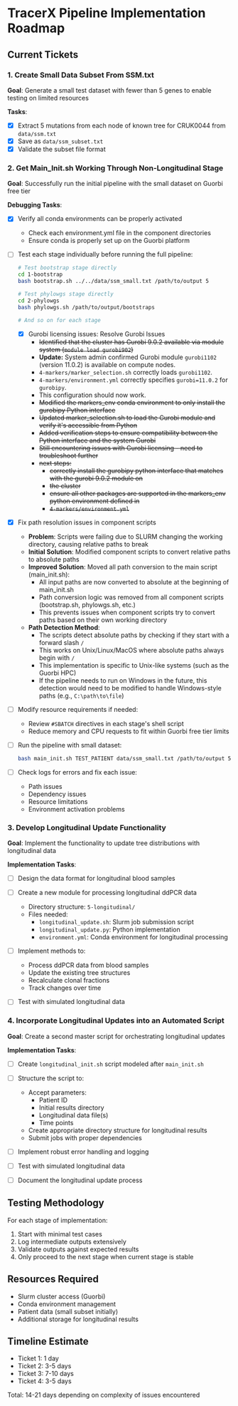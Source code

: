 # TracerX Pipeline Implementation Roadmap

## Current Tickets

### 1. Create Small Data Subset From SSM.txt
**Goal**: Generate a small test dataset with fewer than 5 genes to enable testing on limited resources

**Tasks**:
- [x] Extract 5 mutations from each node of known tree for CRUK0044 from `data/ssm.txt` 
- [x] Save as `data/ssm_subset.txt` 
- [x] Validate the subset file format

### 2. Get Main_Init.sh Working Through Non-Longitudinal Stage
**Goal**: Successfully run the initial pipeline with the small dataset on Guorbi free tier

**Debugging Tasks**:
- [x] Verify all conda environments can be properly activated
  - Check each environment.yml file in the component directories
  - Ensure conda is properly set up on the Guorbi platform
  
- [ ] Test each stage individually before running the full pipeline:
  ```bash
  # Test bootstrap stage directly
  cd 1-bootstrap
  bash bootstrap.sh ../../data/ssm_small.txt /path/to/output 5
  
  # Test phylowgs stage directly
  cd 2-phylowgs
  bash phylowgs.sh /path/to/output/bootstraps
  
  # And so on for each stage
  ```
  - [x] Gurobi licensing issues: Resolve Gurobi Issues
    - ~~Identified that the cluster has Gurobi 9.0.2 available via module system (`module load gurobi902`)~~
    - **Update:** System admin confirmed Gurobi module `gurobi1102` (version 11.0.2) is available on compute nodes.
    - `4-markers/marker_selection.sh` correctly loads `gurobi1102`.
    - `4-markers/environment.yml` correctly specifies `gurobi=11.0.2` for `gurobipy`.
    - This configuration should now work.
    - ~~Modified the markers_env conda environment to only install the gurobipy Python interface~~
    - ~~Updated marker_selection.sh to load the Gurobi module and verify it's accessible from Python~~
    - ~~Added verification steps to ensure compatibility between the Python interface and the system Gurobi~~
    - ~~Still encountering issues with Gurobi licensing - need to troubleshoot further~~
    - ~~next steps:~~
      - ~~correctly install the gurobipy python interface that matches with the gurobi 9.0.2 module on~~ 
      - ~~the cluster~~ 
      - ~~ensure all other packages are supported in the markers_env python environment defined in~~ 
      - ~~`4-markers/environment.yml`~~ 

- [x] Fix path resolution issues in component scripts
  - **Problem**: Scripts were failing due to SLURM changing the working directory, causing relative paths to break
  - **Initial Solution**: Modified component scripts to convert relative paths to absolute paths
  - **Improved Solution**: Moved all path conversion to the main script (main_init.sh):
    - All input paths are now converted to absolute at the beginning of main_init.sh
    - Path conversion logic was removed from all component scripts (bootstrap.sh, phylowgs.sh, etc.)
    - This prevents issues when component scripts try to convert paths based on their own working directory
  - **Path Detection Method**: 
    - The scripts detect absolute paths by checking if they start with a forward slash `/`
    - This works on Unix/Linux/MacOS where absolute paths always begin with `/`
    - This implementation is specific to Unix-like systems (such as the Guorbi HPC)
    - If the pipeline needs to run on Windows in the future, this detection would need to be modified to handle Windows-style paths (e.g., `C:\path\to\file`)

- [ ] Modify resource requirements if needed:
  - Review `#SBATCH` directives in each stage's shell script
  - Reduce memory and CPU requests to fit within Guorbi free tier limits
  
- [ ] Run the pipeline with small dataset:
  ```bash
  bash main_init.sh TEST_PATIENT data/ssm_small.txt /path/to/output 5 1500
  ```

- [ ] Check logs for errors and fix each issue:
  - Path issues
  - Dependency issues
  - Resource limitations
  - Environment activation problems

### 3. Develop Longitudinal Update Functionality
**Goal**: Implement the functionality to update tree distributions with longitudinal data

**Implementation Tasks**:
- [ ] Design the data format for longitudinal blood samples
- [ ] Create a new module for processing longitudinal ddPCR data
  - Directory structure: `5-longitudinal/`
  - Files needed:
    - `longitudinal_update.sh`: Slurm job submission script
    - `longitudinal_update.py`: Python implementation
    - `environment.yml`: Conda environment for longitudinal processing
    
- [ ] Implement methods to:
  - Process ddPCR data from blood samples
  - Update the existing tree structures
  - Recalculate clonal fractions
  - Track changes over time
  
- [ ] Test with simulated longitudinal data

### 4. Incorporate Longitudinal Updates into an Automated Script
**Goal**: Create a second master script for orchestrating longitudinal updates

**Implementation Tasks**:
- [ ] Create `longitudinal_init.sh` script modeled after `main_init.sh`
- [ ] Structure the script to:
  - Accept parameters:
    - Patient ID
    - Initial results directory
    - Longitudinal data file(s)
    - Time points
  - Create appropriate directory structure for longitudinal results
  - Submit jobs with proper dependencies
  
- [ ] Implement robust error handling and logging
- [ ] Test with simulated longitudinal data
- [ ] Document the longitudinal update process

## Testing Methodology
For each stage of implementation:
1. Start with minimal test cases
2. Log intermediate outputs extensively
3. Validate outputs against expected results
4. Only proceed to the next stage when current stage is stable

## Resources Required
- Slurm cluster access (Guorbi)
- Conda environment management
- Patient data (small subset initially)
- Additional storage for longitudinal results

## Timeline Estimate
- Ticket 1: 1 day
- Ticket 2: 3-5 days
- Ticket 3: 7-10 days 
- Ticket 4: 3-5 days

Total: 14-21 days depending on complexity of issues encountered 